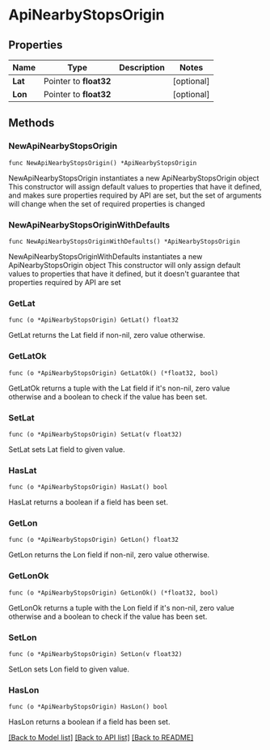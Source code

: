 # ApiNearbyStopsOrigin

## Properties

Name | Type | Description | Notes
------------ | ------------- | ------------- | -------------
**Lat** | Pointer to **float32** |  | [optional] 
**Lon** | Pointer to **float32** |  | [optional] 

## Methods

### NewApiNearbyStopsOrigin

`func NewApiNearbyStopsOrigin() *ApiNearbyStopsOrigin`

NewApiNearbyStopsOrigin instantiates a new ApiNearbyStopsOrigin object
This constructor will assign default values to properties that have it defined,
and makes sure properties required by API are set, but the set of arguments
will change when the set of required properties is changed

### NewApiNearbyStopsOriginWithDefaults

`func NewApiNearbyStopsOriginWithDefaults() *ApiNearbyStopsOrigin`

NewApiNearbyStopsOriginWithDefaults instantiates a new ApiNearbyStopsOrigin object
This constructor will only assign default values to properties that have it defined,
but it doesn't guarantee that properties required by API are set

### GetLat

`func (o *ApiNearbyStopsOrigin) GetLat() float32`

GetLat returns the Lat field if non-nil, zero value otherwise.

### GetLatOk

`func (o *ApiNearbyStopsOrigin) GetLatOk() (*float32, bool)`

GetLatOk returns a tuple with the Lat field if it's non-nil, zero value otherwise
and a boolean to check if the value has been set.

### SetLat

`func (o *ApiNearbyStopsOrigin) SetLat(v float32)`

SetLat sets Lat field to given value.

### HasLat

`func (o *ApiNearbyStopsOrigin) HasLat() bool`

HasLat returns a boolean if a field has been set.

### GetLon

`func (o *ApiNearbyStopsOrigin) GetLon() float32`

GetLon returns the Lon field if non-nil, zero value otherwise.

### GetLonOk

`func (o *ApiNearbyStopsOrigin) GetLonOk() (*float32, bool)`

GetLonOk returns a tuple with the Lon field if it's non-nil, zero value otherwise
and a boolean to check if the value has been set.

### SetLon

`func (o *ApiNearbyStopsOrigin) SetLon(v float32)`

SetLon sets Lon field to given value.

### HasLon

`func (o *ApiNearbyStopsOrigin) HasLon() bool`

HasLon returns a boolean if a field has been set.


[[Back to Model list]](../README.md#documentation-for-models) [[Back to API list]](../README.md#documentation-for-api-endpoints) [[Back to README]](../README.md)


